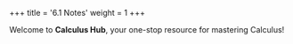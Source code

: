 +++
title = '6.1 Notes'
weight = 1
+++

Welcome to **Calculus Hub**, your one-stop resource for mastering Calculus!
